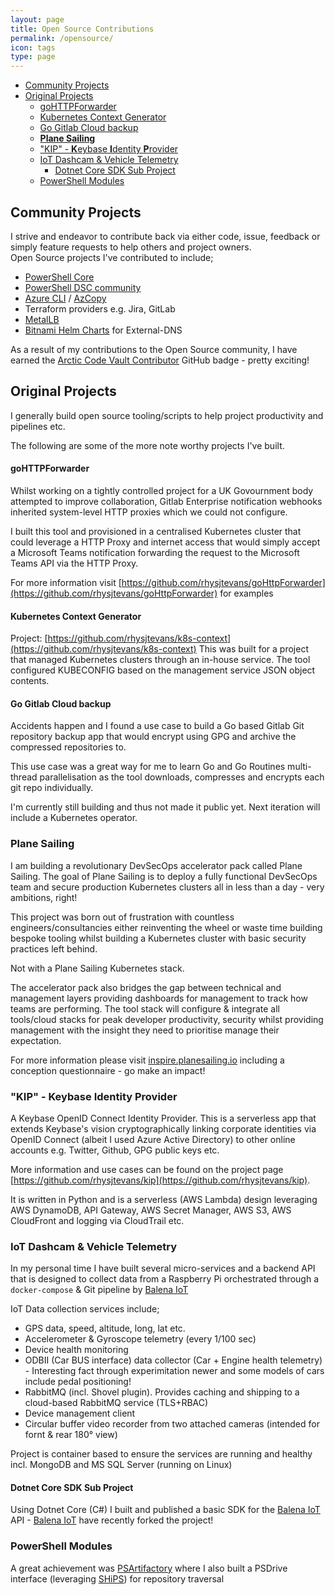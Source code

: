 ```yaml
---
layout: page
title: Open Source Contributions
permalink: /opensource/
icon: tags
type: page
---
```


- [Community Projects](#community-projects)
- [Original Projects](#original-projects)
    - [goHTTPForwarder](#gohttpforwarder)
    - [Kubernetes Context Generator](#kubernetes-context-generator)
    - [Go Gitlab Cloud backup](#go-gitlab-cloud-backup)
  - [**Plane Sailing**](#plane-sailing)
  - ["KIP" - **K**eybase **I**dentity **P**rovider](#kip---keybase-identity-provider)
  - [IoT Dashcam & Vehicle Telemetry](#iot-dashcam--vehicle-telemetry)
    - [Dotnet Core SDK Sub Project](#dotnet-core-sdk-sub-project)
  - [PowerShell Modules](#powershell-modules)

## Community Projects
I strive and endeavor to contribute back via either code, issue, feedback or simply feature requests to help others and project owners.    
Open Source projects I've contributed to include;
- [PowerShell Core](https://github.com/powershell)
- [PowerShell DSC community](https://github.com/dsccommunity)
- [Azure CLI](https://github.com/Azure/azure-cli) / [AzCopy](https://github.com/Azure/azure-storage-azcopy)
- Terraform providers e.g. Jira, GitLab
- [MetalLB](https://github.com/metallb/metallb) 
- [Bitnami Helm Charts](https://github.com/bitnami/charts) for External-DNS


As a result of my contributions to the Open Source community, I have earned the [Arctic Code Vault Contributor](https://archiveprogram.github.com/) GitHub 
badge - pretty exciting!


## Original Projects
I generally build open source tooling/scripts to help project productivity and pipelines etc.

The following are some of the more note worthy projects I've built.

#### goHTTPForwarder
Whilst working on a tightly controlled project for a UK Govournment body attempted to improve collaboration, Gitlab Enterprise notification webhooks inherited system-level HTTP proxies which we could not configure.

I built this tool and provisioned in a centralised Kubernetes cluster that could leverage a HTTP Proxy and internet access that would simply accept a Microsoft Teams notification forwarding the request to the Microsoft Teams API via the HTTP Proxy.

For more information visit [https://github.com/rhysjtevans/goHttpForwarder](https://github.com/rhysjtevans/goHttpForwarder) for examples

#### Kubernetes Context Generator
Project: [https://github.com/rhysjtevans/k8s-context](https://github.com/rhysjtevans/k8s-context)
This was built for a project that managed Kubernetes clusters through an in-house service. The tool configured KUBECONFIG based on the management service JSON object contents.

#### Go Gitlab Cloud backup
Accidents happen and I found a use case to build a Go based Gitlab Git repository backup app that would encrypt using GPG and archive the compressed repositories to.

This use case was a great way for me to learn Go and Go Routines multi-thread parallelisation as the tool downloads, compresses and encrypts each git repo individually.

I'm currently still building and thus not made it public yet.
Next iteration will include a Kubernetes operator.


### **Plane Sailing**
I am building a revolutionary DevSecOps accelerator pack called Plane Sailing. The goal of Plane Sailing is to deploy a fully functional DevSecOps team and secure production Kubernetes clusters all in less than a day - very ambitions, right!

This project was born out of frustration with countless engineers/consultancies either reinventing the wheel or waste time building bespoke tooling whilst building a Kubernetes cluster with basic security practices left behind.

Not with a Plane Sailing Kubernetes stack.

The accelerator pack also bridges the gap between technical and management layers providing dashboards for management to track how teams are performing. 
The tool stack will configure & integrate all tools/cloud stacks for peak developer productivity, security whilst providing management with the insight they need to prioritise manage their expectation. 

For more information please visit [inspire.planesailing.io](https://inspire.planesailing.io) including a conception questionnaire - go make an impact! 

### "KIP" - **K**eybase **I**dentity **P**rovider
A Keybase OpenID Connect Identity Provider. This is a serverless app that extends Keybase's vision cryptographically linking corporate identities via OpenID Connect (albeit I used Azure Active Directory) to other online accounts e.g. Twitter, Github, GPG public keys etc.

More information and use cases can be found on the project page [https://github.com/rhysjtevans/kip](https://github.com/rhysjtevans/kip).

It is written in Python and is a serverless (AWS Lambda) design leveraging AWS DynamoDB, API Gateway, AWS Secret Manager, AWS S3, AWS CloudFront and logging via CloudTrail etc.

### IoT Dashcam & Vehicle Telemetry
In my personal time I have built several micro-services and a backend API that is designed to collect data from a Raspberry Pi orchestrated through a `docker-compose` & Git pipeline by [Balena IoT](https://www.balena.io/)

IoT Data collection services include;
 - GPS data, speed, altitude, long, lat etc.
 - Accelerometer & Gyroscope telemetry (every 1/100 sec)
 - Device health monitoring
 - ODBII (Car BUS interface) data collector (Car + Engine health telemetry) - Interesting fact through experimitation newer and some models of cars include pedal positioning!
 - RabbitMQ (incl. Shovel plugin). Provides caching and shipping to a cloud-based RabbitMQ service (TLS+RBAC)
 - Device management client
 - Circular buffer video recorder from two attached cameras (intended for fornt & rear 180° view)

Project is container based to ensure the services are running and healthy incl. MongoDB and MS SQL Server (running on Linux)

#### Dotnet Core SDK Sub Project
Using Dotnet Core (C#) I built and published a basic SDK for the [Balena IoT](https://www.balena.io/) API - [Balena IoT](https://www.balena.io/) have recently forked the project!

### PowerShell Modules
A great achievement was [PSArtifactory](https://github.com/rhysjtevans/PSArtifactory) where I also built a PSDrive interface (leveraging [SHiPS](https://github.com/PowerShell/SHiPS)) for repository traversal

